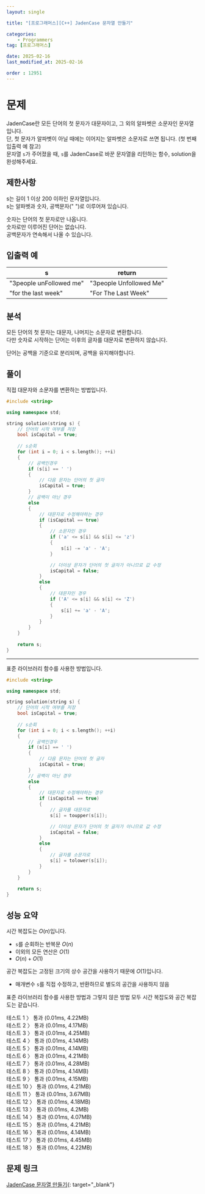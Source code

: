 ```yaml
---
layout: single

title: "[프로그래머스][C++] JadenCase 문자열 만들기"

categories:
    - Programmers
tag: [프로그래머스]

date: 2025-02-16
last_modified_at: 2025-02-16

order : 12951
---
```


# 문제

JadenCase란 모든 단어의 첫 문자가 대문자이고, 그 외의 알파벳은 소문자인 문자열입니다.  
단, 첫 문자가 알파벳이 아닐 때에는 이어지는 알파벳은 소문자로 쓰면 됩니다. (첫 번째 입출력 예 참고)  
문자열 `s`가 주어졌을 때, `s`를 JadenCase로 바꾼 문자열을 리턴하는 함수, solution을 완성해주세요.

## 제한사항

s는 길이 1 이상 200 이하인 문자열입니다.  
s는 알파벳과 숫자, 공백문자(" ")로 이루어져 있습니다.

숫자는 단어의 첫 문자로만 나옵니다.  
숫자로만 이루어진 단어는 없습니다.  
공백문자가 연속해서 나올 수 있습니다.

## 입출력 예

|s|return|
|---|---|
|"3people unFollowed me"|"3people Unfollowed Me"|
|"for the last week"|"For The Last Week"|

## 분석

모든 단어의 첫 문자는 대문자, 나머지는 소문자로 변환합니다.  
다만 숫자로 시작하는 단어는 이후의 글자를 대문자로 변환하지 않습니다.

단어는 공백을 기준으로 분리되며, 공백을 유지해야합니다.

## 풀이

직접 대문자와 소문자를 변환하는 방법입니다.

```cpp
#include <string>

using namespace std;

string solution(string s) {
    // 단어의 시작 여부를 저장
    bool isCapital = true;
    
    // s순회
    for (int i = 0; i < s.length(); ++i)
    {   
        // 공백인경우
        if (s[i] == ' ')
        {
            // 다음 문자는 단어의 첫 글자
            isCapital = true;
        }
        // 공백이 아닌 경우
        else
        {
            // 대문자로 수정해야하는 경우
            if (isCapital == true)
            {
                // 소문자인 경우
                if ('a' <= s[i] && s[i] <= 'z')
                {
                    s[i] -= 'a' - 'A';
                }

                // 더이상 문자가 단어의 첫 글자가 아니므로 값 수정
                isCapital = false;
            }
            else
            {
                // 대문자인 경우
                if ('A' <= s[i] && s[i] <= 'Z')
                {
                    s[i] += 'a' - 'A';
                }
            }
        }
    }
    
    return s;
}
```

---

표준 라이브러리 함수를 사용한 방법입니다.

```cpp
#include <string>

using namespace std;

string solution(string s) {
    // 단어의 시작 여부를 저장
    bool isCapital = true;
    
    // s순회
    for (int i = 0; i < s.length(); ++i)
    {
        // 공백인경우
        if (s[i] == ' ')
        {
            // 다음 문자는 단어의 첫 글자
            isCapital = true;
        }
        // 공백이 아닌 경우
        else
        {
            // 대문자로 수정해야하는 경우
            if (isCapital == true)
            {
                // 글자를 대문자로
                s[i] = toupper(s[i]);

                // 더이상 문자가 단어의 첫 글자가 아니므로 값 수정
                isCapital = false;
            }
            else
            {
                // 글자를 소문자로
                s[i] = tolower(s[i]);
            }
        }
    }
    
    return s;
}
```

## 성능 요약

시간 복잡도는 $O(n)$입니다.

- `s`를 순회하는 반복문 $O(n)$
- 이외의 모든 연산은 $O(1)$
- $O(n) + O(1)$

공간 복잡도는 고정된 크기의 상수 공간을 사용하기 때문에 $O(1)$입니다.

- 매개변수 `s`를 직접 수정하고, 반환하므로 별도의 공간을 사용하지 않음

표준 라이브러리 함수를 사용한 방법과 그렇지 않은 방법 모두 시간 복잡도와 공간 복잡도는 같습니다.

테스트 1 〉 통과 (0.01ms, 4.22MB)  
테스트 2 〉 통과 (0.01ms, 4.17MB)  
테스트 3 〉 통과 (0.01ms, 4.25MB)  
테스트 4 〉 통과 (0.01ms, 4.14MB)  
테스트 5 〉 통과 (0.01ms, 4.14MB)  
테스트 6 〉 통과 (0.01ms, 4.21MB)  
테스트 7 〉 통과 (0.01ms, 4.28MB)  
테스트 8 〉 통과 (0.01ms, 4.14MB)  
테스트 9 〉 통과 (0.01ms, 4.15MB)  
테스트 10 〉 통과 (0.01ms, 4.21MB)  
테스트 11 〉 통과 (0.01ms, 3.67MB)  
테스트 12 〉 통과 (0.01ms, 4.18MB)  
테스트 13 〉 통과 (0.01ms, 4.2MB)  
테스트 14 〉 통과 (0.01ms, 4.07MB)  
테스트 15 〉 통과 (0.01ms, 4.21MB)  
테스트 16 〉 통과 (0.01ms, 4.14MB)  
테스트 17 〉 통과 (0.01ms, 4.45MB)  
테스트 18 〉 통과 (0.01ms, 4.22MB)  

## 문제 링크

[JadenCase 문자열 만들기](https://school.programmers.co.kr/learn/courses/30/lessons/12951){: target="_blank"}